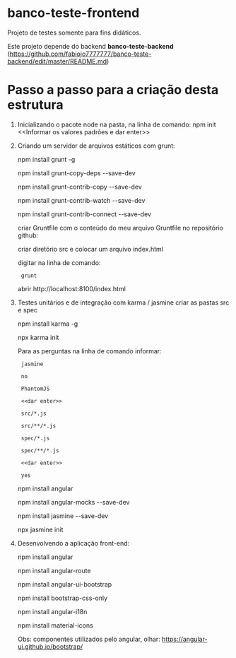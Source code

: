 # banco-teste-frontend

Projeto de testes somente para fins didáticos.

Este projeto depende do backend **banco-teste-backend** (https://github.com/fabiojo7777777/banco-teste-backend/edit/master/README.md)

# Passo a passo para a criação desta estrutura
1. Inicializando o pacote node na pasta, na linha de comando:
    npm init 
		<<Informar os valores padrões e dar enter>>
    
2. Criando um servidor de arquivos estáticos com grunt:
	
	npm install grunt -g

	npm install grunt-copy-deps --save-dev

	npm install grunt-contrib-copy --save-dev	

	npm install grunt-contrib-watch --save-dev	
	
	npm install grunt-contrib-connect --save-dev	

	criar Gruntfile com o conteúdo do meu arquivo Gruntfile no repositório github:	
		
	criar diretório src e colocar um arquivo index.html

	digitar na linha de comando:	
	
		grunt		
	
	abrir http://localhost:8100/index.html		

3. Testes unitários e de integração com karma / jasmine
    criar as pastas src e spec
    
    npm install karma -g
    
    npx karma init
        
	Para as perguntas na linha de comando informar: 
            
	    jasmine
            
	    no
            
	    PhantomJS
            
	    <<dar enter>>
            
	    src/*.js
            
	    src/**/*.js
            
	    spec/*.js
            
	    spec/**/*.js
            
	    <<dar enter>>
            
	    yes

	
	npm install angular
    
    npm install angular-mocks --save-dev
    
    npm install jasmine --save-dev
    
    npx jasmine init

4. Desenvolvendo a aplicação front-end:
	
	npm install angular
	
	npm install angular-route
	
	npm install angular-ui-bootstrap
	
	npm install bootstrap-css-only
	
	npm install angular-i18n
	
	npm install material-icons
	
	
	Obs: componentes utilizados pelo angular, olhar: https://angular-ui.github.io/bootstrap/
